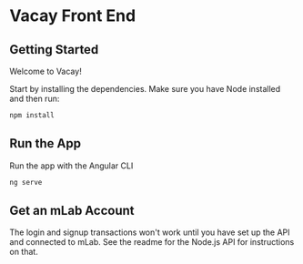# Vacay Front End

## Getting Started

Welcome to Vacay!

Start by installing the dependencies. Make sure you have Node installed and then run:

```bash
npm install
```

## Run the App

Run the app with the Angular CLI

```bash
ng serve
```

## Get an mLab Account

The login and signup transactions won't work until you have set up the API and connected to mLab. See the readme for the Node.js API for instructions on that.
